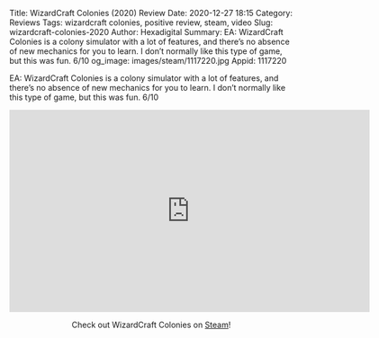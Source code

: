Title: WizardCraft Colonies (2020) Review
Date: 2020-12-27 18:15
Category: Reviews
Tags: wizardcraft colonies, positive review, steam, video
Slug: wizardcraft-colonies-2020
Author: Hexadigital
Summary: EA: WizardCraft Colonies is a colony simulator with a lot of features, and there’s no absence of new mechanics for you to learn. I don’t normally like this type of game, but this was fun. 6/10
og_image: images/steam/1117220.jpg
Appid: 1117220

EA: WizardCraft Colonies is a colony simulator with a lot of features, and there’s no absence of new mechanics for you to learn. I don’t normally like this type of game, but this was fun. 6/10

<center><iframe src="https://www.youtube.com/embed/ypdnN4BOQjE?feature=oembed" allow="accelerometer; autoplay; encrypted-media; gyroscope; picture-in-picture" width="640" height="360" frameborder="0"></iframe>

Check out WizardCraft Colonies on [Steam](https://store.steampowered.com/app/1117220/?curator_clanid=34633900)!</center>